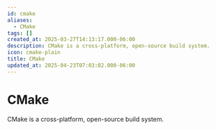 ```yaml
---
id: cmake
aliases:
  - CMake
tags: []
created_at: 2025-03-27T14:13:17.000-06:00
description: CMake is a cross-platform, open-source build system.
icon: cmake-plain
title: CMake
updated_at: 2025-04-23T07:03:02.000-06:00
---
```


# CMake

CMake is a cross-platform, open-source build system.
